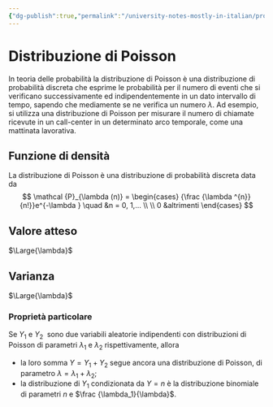 ```yaml
---
{"dg-publish":true,"permalink":"/university-notes-mostly-in-italian/probabilita-e-statistica/teoria/modelli-di-distribuzioni/discrete/distribuzione-di-poisson/","created":"2023-01-23T10:43:48.512+01:00","updated":"2023-01-23T10:43:48.512+01:00"}
---
```


# Distribuzione di Poisson
In teoria delle probabilità la distribuzione di Poisson è una distribuzione di probabilità discreta che esprime le probabilità per il numero di eventi che si verificano successivamente ed indipendentemente in un dato intervallo di tempo, sapendo che mediamente se ne verifica un numero $\lambda$. Ad esempio, si utilizza una distribuzione di Poisson per misurare il numero di chiamate ricevute in un call-center in un determinato arco temporale, come una mattinata lavorativa.

## Funzione di densità 
La distribuzione di Poisson è una distribuzione di probabilità discreta data da
$$
\mathcal {P}_{\lambda (n)} =
\begin{cases}
{\frac {\lambda ^{n}}{n!}}e^{-\lambda } \quad &n = 0, 1,... \\ \\
0 &altrimenti
\end{cases}
$$

## Valore atteso
$\Large{\lambda}$

## Varianza
$\Large{\lambda}$

### Proprietà particolare
Se $Y_1$ e $Y_2$  sono due variabili aleatorie indipendenti con distribuzioni di Poisson di parametri $\lambda_1$ e $\lambda_2$ rispettivamente, allora
- la loro somma $Y=Y_{1}+Y_{2}$ segue ancora una distribuzione di Poisson, di parametro $\lambda =\lambda _{1}+\lambda _{2}$;
- la distribuzione di $Y_{1}$ condizionata da $Y=n$ è la distribuzione binomiale di parametri $n$ e $\frac {\lambda_1}{\lambda}$.